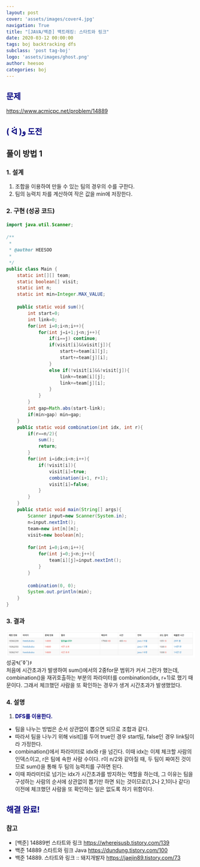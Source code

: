 ```yaml
---
layout: post
cover: 'assets/images/cover4.jpg'
navigation: True
title: "[JAVA/백준] 백트래킹: 스타트와 링크"
date: 2020-03-12 00:00:00
tags: boj backtracking dfs
subclass: 'post tag-boj'
logo: 'assets/images/ghost.png'
author: heesoo
categories: boj
---
```

## <span style="color:navy">문제</span>
<https://www.acmicpc.net/problem/14889>

## <span style="color:navy">( ᐛ )و 도전</span>

## 풀이 방법 1

### 1. 설계
1. 조합을 이용하여 만들 수 있는 팀의 경우의 수를 구한다.
2. 팀의 능력치 차를 계산하여 작은 값을 min에 저장한다.

### 2. 구현 (성공 코드)
```java
import java.util.Scanner;

/**
 * 
 * @author HEESOO
 *
 */
public class Main {
	static int[][] team;
	static boolean[] visit;
	static int n;
	static int min=Integer.MAX_VALUE;
	
	public static void sum(){
		int start=0;
		int link=0;
		for(int i=0;i<n;i++){
			for(int j=i+1;j<n;j++){
				if(i==j) continue;
				if(visit[i]&&visit[j]){
					start+=team[i][j];
					start+=team[j][i];
				}
				else if(!visit[i]&&!visit[j]){
					link+=team[i][j];
					link+=team[j][i];
				}
			}
		}
		int gap=Math.abs(start-link);
		if(min>gap) min=gap;
	}
	public static void combination(int idx, int r){
		if(r==n/2){
			sum();
			return;
		}
		for(int i=idx;i<n;i++){
			if(!visit[i]){
				visit[i]=true;
				combination(i+1, r+1);
				visit[i]=false;
			}
		}
	}
	public static void main(String[] args){
		Scanner input=new Scanner(System.in);
		n=input.nextInt();
		team=new int[n][n];
		visit=new boolean[n];
		
		for(int i=0;i<n;i++){
			for(int j=0;j<n;j++){
				team[i][j]=input.nextInt();
			}
		}
		
		combination(0, 0);
		System.out.println(min);
	}
}
 ```

### 3. 결과
![실행결과](./assets/images/200312_1.PNG)
성공٩(˘◊˘)۶  
처음에 시간초과가 발생하여 sum()에서의 2중for문 범위가 커서 그런가 했는데, combination()을 재귀호출하는 부분의 파라미터를 combination(idx, r+1)로 했기 때문이다. 그래서 체크했던 사람을 또 확인하는 경우가 생겨 시간초과가 발생했었다.

### 4. 설명
1. **<span style="color:navy">DFS를 이용한다.</span>**
- 팀을 나누는 방법은 순서 상관없이 뽑으면 되므로 조합과 같다.
- 따라서 팀을 나누기 위해 visit[]를 두어 true인 경우 start팀, false인 경우 link팀이라 가정한다.
- combination()에서 파라미터로 idx와 r을 넘긴다. 이때 idx는 이제 체크할 사람의 인덱스이고, r은 팀에 속한 사람 수이다. r이 n/2와 같아질 때, 두 팀이 짜여진 것이므로 sum()을 통해 두 팀의 능력치를 구하면 된다.
- 이때 파라미터로 넘기는 idx가 시간초과를 방지하는 역할을 하는데, 그 이유는 팀을 구성하는 사람의 순서에 상관없이 뽑기만 하면 되는 것이므로(1,2나 2,1이나 같다) 이전에 체크했던 사람을 또 확인하는 일은 없도록 하기 위함이다.

## <span style="color:navy">해결 완료!</span>

### 참고
- [백준] 14889번 스타트와 링크 <https://whereisusb.tistory.com/139>
- 백준 14889 스타트와 링크 Java <https://dundung.tistory.com/100>
- 백준 14889. 스타트와 링크 :: 돼지개발자 <https://jaejin89.tistory.com/73>
